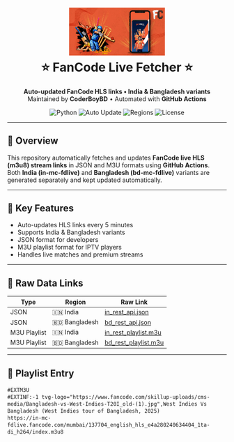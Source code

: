 <h1 align="center">
  <br>
  <a href="https://play.google.com/store/apps/details?id=com.fancode.apps">
    <img src="https://github.com/hasanhabibmottakin/FC/blob/main/img/fancode_banner.png" alt="⭐ FanCode ⭐" width="220">
  </a>
  <br>
  ⭐ FanCode Live Fetcher ⭐
  <br>
</h1>

<p align="center">
  <b>Auto-updated FanCode HLS links • India & Bangladesh variants</b><br>
  Maintained by <strong>CoderBoyBD</strong> • Automated with <strong>GitHub Actions</strong>
</p>

<p align="center">
  <img src="https://img.shields.io/badge/Made_With-Python_3.12%2B-blue" alt="Python">
  <img src="https://img.shields.io/badge/Auto-Update_every_5_min-green" alt="Auto Update">
  <img src="https://img.shields.io/badge/Region-India%20%7C%20Bangladesh-orange" alt="Regions">
  <img src="https://img.shields.io/badge/License-Educational-yellow" alt="License">
</p>

---

## 📘 Overview
This repository automatically fetches and updates **FanCode live HLS (m3u8) stream links** in JSON and M3U formats using **GitHub Actions**.  
Both **India (in-mc-fdlive)** and **Bangladesh (bd-mc-fdlive)** variants are generated separately and kept updated automatically.

---

## 🔵 Key Features

- Auto-updates HLS links every 5 minutes  
- Supports India & Bangladesh variants  
- JSON format for developers  
- M3U playlist format for IPTV players  
- Handles live matches and premium streams  

---

## 🔗 Raw Data Links

| Type | Region | Raw Link |
|------|--------|----------|
| JSON | 🇮🇳 India | [in_rest_api.json](https://raw.githubusercontent.com/hasanhabibmottakin/fancode/main/in_rest_api.json) |
| JSON | 🇧🇩 Bangladesh | [bd_rest_api.json](https://raw.githubusercontent.com/hasanhabibmottakin/fancode/main/bd_rest_api.json) |
| M3U Playlist | 🇮🇳 India | [in_rest_playlist.m3u](https://raw.githubusercontent.com/hasanhabibmottakin/fancode/main/in_rest_playlist.m3u) |
| M3U Playlist | 🇧🇩 Bangladesh | [bd_rest_playlist.m3u](https://raw.githubusercontent.com/hasanhabibmottakin/fancode/main/bd_rest_playlist.m3u) |


---

## 🧾  Playlist Entry

```m3u
#EXTM3U
#EXTINF:-1 tvg-logo="https://www.fancode.com/skillup-uploads/cms-media/Bangladesh-vs-West-Indies-T20I_old-(1).jpg",West Indies Vs Bangladesh (West Indies tour of Bangladesh, 2025)
https://in-mc-fdlive.fancode.com/mumbai/137704_english_hls_e4a280240634404_1ta-di_h264/index.m3u8

